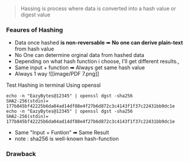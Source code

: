 > Hassing is process where data is converted into a hash value or digest value 


### Feaures of Hashing 
- Data once hashed **is non-reversable** ➡ **No one can derive plain-text** from hash value
- No One can determine orginal data from hashed data
- Depending on what hash function i choose, I'll get different results.,
- Same input + function ➡ Always get same hash value
- Always 1 way
		![[image/PDF 7.png]]

Test Hashing in terminal Using openssl 
```shell
echo -n "EazyBytes@12345" | openssl dgst -sha256
SHA2-256(stdin)= 177b845bf42225b6da04ad14df88e4f27b6d872c3c4143f1f37c22431bb9dc1e
echo -n "EazyBytes@12345" | openssl dgst -sha256
SHA2-256(stdin)= 177b845bf42225b6da04ad14df88e4f27b6d872c3c4143f1f37c22431bb9dc1e
```
- Same "Input + Funtion" ➡ Same Result 
- note : sha256 is well-known hash-function 


### Drawback 



